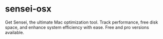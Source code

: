 # sensei-osx
Get Sensei, the ultimate Mac optimization tool. Track performance, free disk space, and enhance system efficiency with ease. Free and pro versions available.
